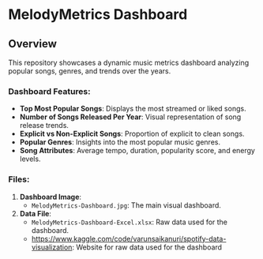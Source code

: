 # MelodyMetrics Dashboard

## Overview
This repository showcases a dynamic music metrics dashboard analyzing popular songs, genres, and trends over the years.

### Dashboard Features:
- **Top Most Popular Songs**: Displays the most streamed or liked songs.
- **Number of Songs Released Per Year**: Visual representation of song release trends.
- **Explicit vs Non-Explicit Songs**: Proportion of explicit to clean songs.
- **Popular Genres**: Insights into the most popular music genres.
- **Song Attributes**: Average tempo, duration, popularity score, and energy levels.

### Files:
1. **Dashboard Image**: 
   - `MelodyMetrics-Dashboard.jpg`: The main visual dashboard.
2. **Data File**:
   - `MelodyMetrics-Dashboard-Excel.xlsx`: Raw data used for the dashboard.
   - https://www.kaggle.com/code/varunsaikanuri/spotify-data-visualization: Website for raw data used for the dashboard
